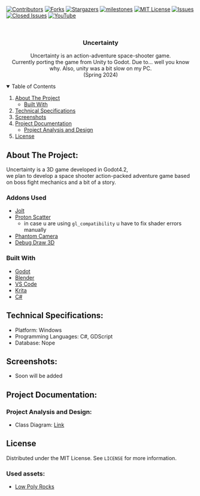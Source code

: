 
[![Contributors][contributors-shield]][contributors-url]
[![Forks][forks-shield]][forks-url]
[![Stargazers][stars-shield]][stars-url]
[![milestones][milestones-shield]][milestones-url]
[![MIT License][license-shield]][license-url]
[![Issues][issues-shield]][issues-url]
[![Closed Issues][issues-closed-shield]][issues-closed-url]
[![YouTube](https://img.shields.io/badge/YouTube-%23FF0000.svg?style=for-the-badge&logo=YouTube&logoColor=white)](https://www.youtube.com/channel/UCzTXq-8dd3U95IJrl3f41FQ)

<!-- PROJECT LOGO -->
<br />
<p align="center">
  
  <h3 align="center">Uncertainty</h3>

  <p align="center">
    Uncertainty is an action-adventure space-shooter game.
    <br />
    Currently porting the game from Unity to Godot.
    Due to... well you know why.
    Also, unity was a bit slow on my PC.
    <br />
    (Spring 2024)
  <br />

<!-- TABLE OF CONTENTS -->
<details open="open">
  <summary>Table of Contents</summary>
  <ol>
    <li>
      <a href="#about-the-project">About The Project</a>
      <ul>
        <li><a href="#built-with">Built With</a></li>
      </ul>
    </li>
    <li><a href="#technical-specifications">Technical Specifications</a></li>
    <li><a href="#screenshots">Screenshots</a></li>
    <li>
      <a href="#project-documentation">Project Documentation</a>
      <ul>
        <li><a href="#project-analysis-and-design">Project Analysis and Design</a></li>
      </ul>
    </li>
    <li><a href="#license">License</a></li>
  </ol>
</details>


## About The Project:  
Uncertainty is a 3D game developed in Godot4.2,  
we plan to develop a space shooter action-packed adventure game based on boss fight mechanics and a bit of a story.  

### Addons Used  
- [Jolt](https://github.com/godot-jolt/godot-jolt)
- [Proton Scatter](https://github.com/HungryProton/scatter)
    + in case u are using `gl_compatibility` u have to fix shader errors manually
- [Phantom Camera](https://github.com/ramokz/phantom-camera)
- [Debug Draw 3D](https://github.com/DmitriySalnikov/godot_debug_draw_3d)



### Built With


* [Godot](https://godotengine.org)
* [Blender](https://www.blender.org)
* [VS Code](https://code.visualstudio.com)
* [Krita](https://krita.org/en)
* [C#](https://docs.microsoft.com/en-us/dotnet/csharp)

## Technical Specifications:  
- Platform: Windows   
- Programming Languages: C#, GDScript
- Database: Nope

## Screenshots:  
- Soon will be added


## Project Documentation:  

### Project Analysis and Design:
- Class Diagram: [Link](Documentation/)

<!-- LICENSE -->
## License

Distributed under the MIT License. See `LICENSE` for more information.


### Used assets:
- [Low Poly Rocks](https://skfb.ly/oqJnM)

<!-- MARKDOWN LINKS & IMAGES -->
<!-- https://www.markdownguide.org/basic-syntax/#reference-style-links -->
[contributors-shield]: https://img.shields.io/github/contributors/Null-References/Uncertainty-Godot?style=for-the-badge
[contributors-url]: https://github.com/Null-References/Uncertainty-Godot/graphs/contributors
[forks-shield]: https://img.shields.io/github/forks/Null-References/Uncertainty-Godot?style=for-the-badge
[forks-url]: https://github.com/Null-References/Uncertainty-Godot/network/members
[stars-shield]: https://img.shields.io/github/stars/Null-References/Uncertainty-Godot?style=for-the-badge
[stars-url]: https://github.com/Null-References/Uncertainty-Godot/stargazers
[issues-shield]: https://img.shields.io/github/issues/Null-References/Uncertainty-Godot?style=for-the-badge
[issues-url]: https://github.com/Null-References/Uncertainty-Godot/issues
[issues-closed-shield]: https://img.shields.io/github/issues-closed/Null-References/Uncertainty-Godot?style=for-the-badge
[issues-closed-url]: https://github.com/Null-References/Uncertainty-Godot/issues?q=is%3Aissue+is%3Aclosed
[pull-req-shield]: https://img.shields.io/github/issues-pr/Null-References/Uncertainty-Godot?style=for-the-badge
[pull-req-url]: https://github.com/Null-References/Uncertainty-Godot/pulls
[pull-closed-shield]: https://img.shields.io/github/issues-pr-closed/Null-References/Uncertainty-Godot?style=for-the-badge
[pull-closed-url]: https://github.com/Null-References/Uncertainty-Godot/pulls?q=is%3Apr+is%3Aclosed
[milestones-shield]: https://img.shields.io/github/milestones/all/Null-References/Uncertainty-Godot?style=for-the-badge
[milestones-url]: https://github.com/Null-References/Uncertainty-Godot/milestones
[license-shield]: https://img.shields.io/github/license/Null-References/Uncertainty-Godot?style=for-the-badge
[license-url]: https://github.com/Null-References/Uncertainty-Godot/blob/main/LICENSE
